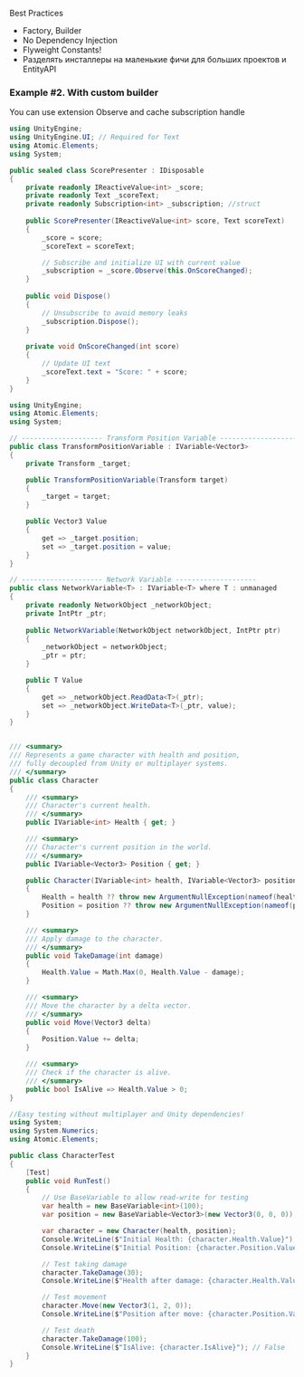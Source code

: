 
Best Practices
- Factory, Builder
- No Dependency Injection
- Flyweight Constants!
- Разделять инсталлеры на маленькие фичи для больших проектов и EntityAPI



### Example #2. With custom builder








[//]: # ()
[//]: # (## Best Practices)

[//]: # ()
[//]: # (1. **Pre-allocate Capacity** – Use capacity parameters for known collection sizes)

[//]: # (2. **Dispose Properly** – Always call Dispose&#40;&#41; when entity is no longer needed)

[//]: # (3. **Check Lifecycle State** – Verify `Initialized` / `Enabled` before operations)

[//]: # (3. **Check Lifecycle State** – Verify `Initialized` / `Enabled` before operations)

[//]: # ()
[//]: # (## Performance Considerations)

[//]: # ()
[//]: # (- **Registry Overhead** – Each entity registers with global registry)

[//]: # (- **Event Invocations** – Events add overhead; batch changes when possible)

[//]: # (- **Collection Growth** – Pre-allocate to avoid reallocation)

[//]: # (- **Behaviour Iteration** – Update methods iterate all behaviours)

[//]: # (- **Boxing/Unboxing** – Use generic value methods to minimize boxing)


You can use extension Observe and cache subscription handle
```csharp
using UnityEngine;
using UnityEngine.UI; // Required for Text
using Atomic.Elements;
using System;

public sealed class ScorePresenter : IDisposable
{
    private readonly IReactiveValue<int> _score;
    private readonly Text _scoreText;
    private readonly Subscription<int> _subscription; //struct
    
    public ScorePresenter(IReactiveValue<int> score, Text scoreText)
    {
        _score = score;
        _scoreText = scoreText;

        // Subscribe and initialize UI with current value
        _subscription = _score.Observe(this.OnScoreChanged);
    }
    
    public void Dispose()
    {
        // Unsubscribe to avoid memory leaks
        _subscription.Dispose();
    }
    
    private void OnScoreChanged(int score)
    {
        // Update UI text
        _scoreText.text = "Score: " + score;
    }
}
```

```csharp
using UnityEngine;
using Atomic.Elements;
using System;

// -------------------- Transform Position Variable --------------------
public class TransformPositionVariable : IVariable<Vector3>
{
    private Transform _target;

    public TransformPositionVariable(Transform target)
    {
        _target = target;
    }

    public Vector3 Value
    {
        get => _target.position;
        set => _target.position = value;
    }
}

// -------------------- Network Variable --------------------
public class NetworkVariable<T> : IVariable<T> where T : unmanaged
{
    private readonly NetworkObject _networkObject;
    private IntPtr _ptr;
    
    public NetworkVariable(NetworkObject networkObject, IntPtr ptr)
    {
        _networkObject = networkObject;
        _ptr = ptr;
    }

    public T Value
    {
        get => _networkObject.ReadData<T>(_ptr);
        set => _networkObject.WriteData<T>(_ptr, value);
    }
}


/// <summary>
/// Represents a game character with health and position,
/// fully decoupled from Unity or multiplayer systems.
/// </summary>
public class Character
{
    /// <summary>
    /// Character's current health.
    /// </summary>
    public IVariable<int> Health { get; }

    /// <summary>
    /// Character's current position in the world.
    /// </summary>
    public IVariable<Vector3> Position { get; }

    public Character(IVariable<int> health, IVariable<Vector3> position)
    {
        Health = health ?? throw new ArgumentNullException(nameof(health));
        Position = position ?? throw new ArgumentNullException(nameof(position));
    }

    /// <summary>
    /// Apply damage to the character.
    /// </summary>
    public void TakeDamage(int damage)
    {
        Health.Value = Math.Max(0, Health.Value - damage);
    }

    /// <summary>
    /// Move the character by a delta vector.
    /// </summary>
    public void Move(Vector3 delta)
    {
        Position.Value += delta;
    }

    /// <summary>
    /// Check if the character is alive.
    /// </summary>
    public bool IsAlive => Health.Value > 0;
}

//Easy testing without multiplayer and Unity dependencies!
using System;
using System.Numerics;
using Atomic.Elements;

public class CharacterTest
{
    [Test]
    public void RunTest()
    {
        // Use BaseVariable to allow read-write for testing
        var health = new BaseVariable<int>(100);
        var position = new BaseVariable<Vector3>(new Vector3(0, 0, 0));

        var character = new Character(health, position);
        Console.WriteLine($"Initial Health: {character.Health.Value}"); // 100
        Console.WriteLine($"Initial Position: {character.Position.Value}"); // (0,0,0)

        // Test taking damage
        character.TakeDamage(30);
        Console.WriteLine($"Health after damage: {character.Health.Value}"); // 70

        // Test movement
        character.Move(new Vector3(1, 2, 0));
        Console.WriteLine($"Position after move: {character.Position.Value}"); // (1,2,0)

        // Test death
        character.TakeDamage(100);
        Console.WriteLine($"IsAlive: {character.IsAlive}"); // False
    }
}
```
